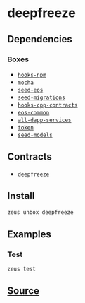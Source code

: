 
deepfreeze 
====================




## Dependencies
### Boxes
* [`hooks-npm`](hooks-npm.md)
* [`mocha`](mocha.md)
* [`seed-eos`](seed-eos.md)
* [`seed-migrations`](seed-migrations.md)
* [`hooks-cpp-contracts`](hooks-cpp-contracts.md)
* [`eos-common`](eos-common.md)
* [`all-dapp-services`](all-dapp-services.md)
* [`token`](token.md)
* [`seed-models`](seed-models.md)


## Contracts
* `deepfreeze`
## Install
```bash
zeus unbox deepfreeze
```
## Examples
### Test 
```bash
zeus test
```





## [Source](https://github.com/liquidapps-io/zeus-sdk/tree/master/boxes/groups/sample/deepfreeze)
